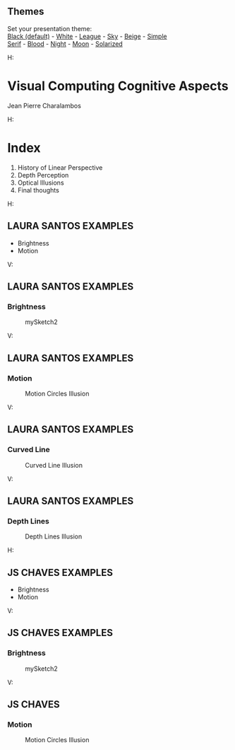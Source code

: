 <section id="themes">
    <h2>Themes</h2>
        <p>
            Set your presentation theme: <br>
            <!-- Hacks to swap themes after the page has loaded. Not flexible and only intended for the reveal.js demo deck. -->
                        <a href="#" onclick="document.getElementById('theme').setAttribute('href','css/theme/black.css'); return false;">Black (default)</a> -
            <a href="#" onclick="document.getElementById('theme').setAttribute('href','css/theme/white.css'); return false;">White</a> -
            <a href="#" onclick="document.getElementById('theme').setAttribute('href','css/theme/league.css'); return false;">League</a> -
            <a href="#" onclick="document.getElementById('theme').setAttribute('href','css/theme/sky.css'); return false;">Sky</a> -
            <a href="#" onclick="document.getElementById('theme').setAttribute('href','css/theme/beige.css'); return false;">Beige</a> -
            <a href="#" onclick="document.getElementById('theme').setAttribute('href','css/theme/simple.css'); return false;">Simple</a> <br>
            <a href="#" onclick="document.getElementById('theme').setAttribute('href','css/theme/serif.css'); return false;">Serif</a> -
            <a href="#" onclick="document.getElementById('theme').setAttribute('href','css/theme/blood.css'); return false;">Blood</a> -
            <a href="#" onclick="document.getElementById('theme').setAttribute('href','css/theme/night.css'); return false;">Night</a> -
            <a href="#" onclick="document.getElementById('theme').setAttribute('href','css/theme/moon.css'); return false;">Moon</a> -
            <a href="#" onclick="document.getElementById('theme').setAttribute('href','css/theme/solarized.css'); return false;">Solarized</a>
        </p>
</section>

H:

# Visual Computing Cognitive Aspects

Jean Pierre Charalambos

H:

# Index

 1. History of Linear Perspective <!-- .element: class="fragment" data-fragment-index="1"-->
 2. Depth Perception <!-- .element: class="fragment" data-fragment-index="2"-->
 3. Optical Illusions <!-- .element: class="fragment" data-fragment-index="3"-->
 4. Final thoughts <!-- .element: class="fragment" data-fragment-index="4"-->


H:

## LAURA SANTOS EXAMPLES
* Brightness
* Motion

V:
## LAURA SANTOS EXAMPLES
### Brightness
<figure>
    <div id='mysketch_id'></div>
    <figcaption>mySketch2</figcaption>
</figure>

V:
## LAURA SANTOS EXAMPLES
### Motion
<figure>
    <div id='motionCircles_id'></div>
    Motion Circles Illusion
</figure>

V:
## LAURA SANTOS EXAMPLES
### Curved Line
<figure>
    <div id='curvedLine_id'></div>
    Curved Line Illusion
</figure>

V:
## LAURA SANTOS EXAMPLES
### Depth Lines
<figure>
    <div id='depthLines_id'></div>
    Depth Lines Illusion
</figure>

H:

## JS CHAVES EXAMPLES
* Brightness
* Motion

V:
## JS CHAVES EXAMPLES
### Brightness
<figure>
    <div id='moving_rectangles_id'></div>
    <figcaption>mySketch2</figcaption>
</figure>

V:
## JS CHAVES
### Motion
<figure>
    <div id='rotating_crosses_id'></div>
    Motion Circles Illusion
</figure>

